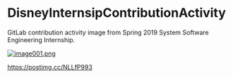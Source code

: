 # DisneyInternsipContributionActivity
GitLab contribution activity image from Spring 2019 System Software Engineering Internship. 

[![image001.png](https://i.postimg.cc/wxQyMD6j/image001.png)](https://postimg.cc/NLLfP993)



https://postimg.cc/NLLfP993
